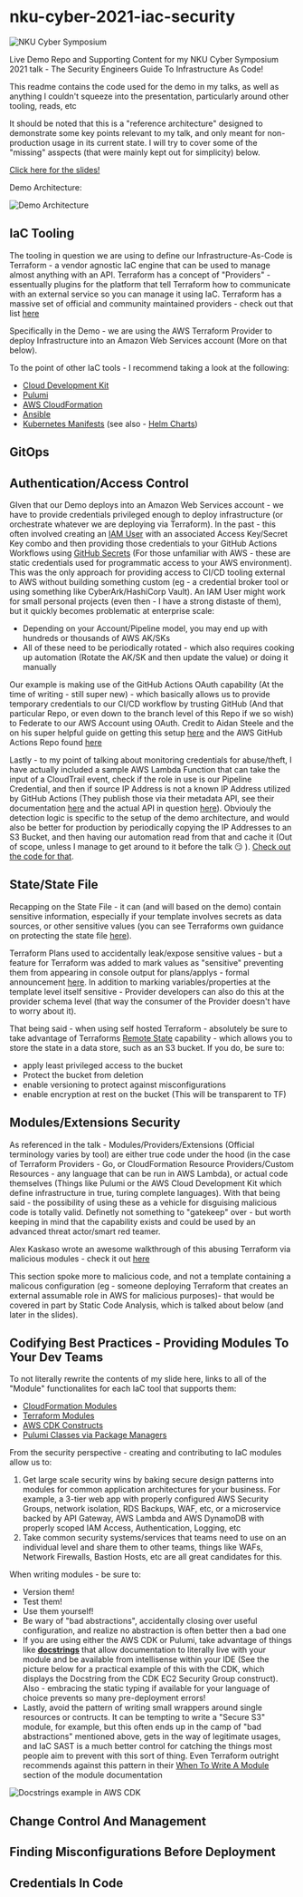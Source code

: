 # nku-cyber-2021-iac-security
![NKU Cyber Symposium](docs/nkucyber.jpg)

Live Demo Repo and Supporting Content for my NKU Cyber Symposium 2021 talk - The Security Engineers Guide To Infrastructure As Code!

This readme contains the code used for the demo in my talks, as well as anything I couldn't squeeze into the presentation, particularly around other tooling, reads, etc 

It should be noted that this is a "reference architecture" designed to demonstrate some key points relevant to my talk, and only meant for non-production usage in its current state. I will try to cover some of the "missing" asspects (that were mainly kept out for simplicity) below.

[Click here for the slides!](ppt/ppt-iac-security.pptx)

Demo Architecture:

![Demo Architecture](docs/labarch_diagram.jpg)

## IaC Tooling

The tooling in question we are using to define our Infrastructure-As-Code is Terraform - a vendor agnostic IaC engine that can be used to manage almost anything with an API. Terraform has a concept of "Providers" - essentually plugins for the platform that tell Terraform how to communicate with an external service so you can manage it using IaC. Terraform has a massive set of official and community maintained providers - check out that list [here](https://registry.terraform.io/browse/providers)

Specifically in the Demo - we are using the AWS Terraform Provider to deploy Infrastructure into an Amazon Web Services account (More on that below).

To the point of other IaC tools - I recommend taking a look at the following:

- [Cloud Development Kit](https://aws.amazon.com/cdk/) 
- [Pulumi](https://www.pulumi.com)
- [AWS CloudFormation](https://aws.amazon.com/cloudformation/)
- [Ansible](https://github.com/ansible/ansible)
- [Kubernetes Manifests](https://kubernetes.io/docs/concepts/cluster-administration/manage-deployment/) (see also - [Helm Charts](https://artifacthub.io))

## GitOps

## Authentication/Access Control

GIven that our Demo deploys into an Amazon Web Services account - we have to provide credentials privileged enough to deploy infrastructure (or orchestrate whatever we are deploying via Terraform). In the past - this often involved creating an [IAM User](https://docs.aws.amazon.com/IAM/latest/UserGuide/id_users.html) with an associated Access Key/Secret Key combo and then providing those credentials to your GitHub Actions Workflows using [GitHub Secrets](https://docs.github.com/en/actions/security-guides/encrypted-secrets) (For those unfamiliar with AWS - these are static credentials used for programmatic access to your AWS environment). This was the only approach for providing access to CI/CD tooling external to AWS without building something custom (eg - a credential broker tool or using something like CyberArk/HashiCorp Vault). An IAM User might work for small personal projects (even then - I have a strong distaste of them), but it quickly becomes problematic at enterprise scale:
- Depending on your Account/Pipeline model, you may end up with hundreds or thousands of AWS AK/SKs
- All of these need to be periodically rotated - which also requires cooking up automation (Rotate the AK/SK and then update the value) or doing it manually

Our example is making use of the GitHub Actions OAuth capability (At the time of writing - still super new) - which basically allows us to provide temporary credentials to our CI/CD workflow by trusting GitHub (And that particular Repo, or even down to the branch level of this Repo if we so wish) to Federate to our AWS Account using OAuth. Credit to Aidan Steele and the on his super helpful guide on getting this setup [here](https://awsteele.com/blog/2021/09/15/aws-federation-comes-to-github-actions.html) and the AWS GitHub Actions Repo found [here](https://github.com/aws-actions/configure-aws-credentials)

Lastly - to my point of talking about monitoring credentials for abuse/theft, I have actually included a sample AWS Lambda Function that can take the input of a CloudTrail event, check if the role in use is our Pipeline Credential, and then if source IP Address is not a known IP Address utilized by GitHub Actions (They publish those via their metadata API, see their documentation [here](https://docs.github.com/en/actions/using-github-hosted-runners/about-github-hosted-runners) and the actual API in question [here](https://docs.github.com/en/rest/reference/meta)). Obviouly the detection logic is specific to the setup of the demo architecture, and would also be better for production by periodically copying the IP Addresses to an S3 Bucket, and then having our automation read from that and cache it (Out of scope, unless I manage to get around to it before the talk :smirk: ). [Check out the code for that](examples/github_cred_theft/handler.py). 

## State/State File

Recapping on the State File - it can (and will based on the demo) contain sensitive information, especially if your template involves secrets as data sources, or other sensitive values (you can see Terraforms own guidance on protecting the state file [here](https://www.terraform.io/docs/language/state/sensitive-data.html)).

Terraform Plans used to accidentally leak/expose sensitive values - but a feature for Terraform was added to mark values as "sensitive" preventing them from appearing in console output for plans/applys - formal announcement [here](https://www.hashicorp.com/blog/terraform-0-14-adds-the-ability-to-redact-sensitive-values-in-console-output). In addition to marking variables/properties at the template level itself sensitive - Provider developers can also do this at the provider schema level (that way the consumer of the Provider doesn't have to worry about it).

That being said - when using self hosted Terraform - absolutely be sure to take advantage of Terraforms [Remote State](https://www.terraform.io/docs/language/state/remote.html) capability - which allows you to store the state in a data store, such as an S3 bucket. If you do, be sure to:
 - apply least privileged access to the bucket
 - Protect the bucket from deletion
 - enable versioning to protect against misconfigurations
 - enable encryption at rest on the bucket (This will be transparent to TF)

## Modules/Extensions Security

As referenced in the talk - Modules/Providers/Extensions (Official terminology varies by tool) are either true code under the hood (in the case of Terraform Providers - Go, or CloudFormation Resource Providers/Custom Resources - any language that can be run in AWS Lambda), or actual code themselves (Things like Pulumi or the AWS Cloud Development Kit which define infrastructure in true, turing complete languages). With that being said - the possibility of using these as a vehicle for disguising malicious code is totally valid. Definetly not something to "gatekeep" over - but worth keeping in mind that the capability exists and could be used by an advanced threat actor/smart red teamer.

Alex Kaskaso wrote an awesome walkthrough of this abusing Terraform via malicious modules - check it out [here](https://alex.kaskaso.li/post/terraform-plan-rce)

This section spoke more to malicious code, and not a template containing a malicous configuration (eg - someone deploying Terraform that creates an external assumable role in AWS for malicious purposes)- that would be covered in part by Static Code Analysis, which is talked about below (and later in the slides).

## Codifying Best Practices - Providing Modules To Your Dev Teams

To not literally rewrite the contents of my slide here, links to all of the "Module" functionalites for each IaC tool that supports them:
 - [CloudFormation Modules](https://docs.aws.amazon.com/AWSCloudFormation/latest/UserGuide/modules.html)
 - [Terraform Modules](https://www.terraform.io/docs/language/modules/develop/index.html)
 - [AWS CDK Constructs](https://docs.aws.amazon.com/cdk/latest/guide/constructs.html)
 - [Pulumi Classes via Package Managers](https://www.pulumi.com/blog/creating-and-reusing-cloud-components-using-package-managers/)

 From the security perspective - creating and contributing to IaC modules allow us to:
  1. Get large scale security wins by baking secure design patterns into modules for common application architectures for your business. For example, a 3-tier web app with properly configured AWS Security Groups, network isolation, RDS Backups, WAF, etc, or a microservice backed by API Gateway, AWS Lambda and AWS DynamoDB with properly scoped IAM Access, Authentication, Logging, etc
  2. Take common security systems/services that teams need to use on an individual level and share them to other teams, things like WAFs, Network Firewalls, Bastion Hosts, etc are all great candidates for this.

  When writing modules - be sure to:
  - Version them!
  - Test them!
  - Use them yourself!
  - Be wary of "bad abstractions", accidentally closing over useful configuration, and realize no abstraction is often better then a bad one
  - If you are using either the AWS CDK or Pulumi, take advantage of things like **[docstrings](https://www.programiz.com/python-programming/docstrings)** that allow documentation to literally live with your module and be available from intellisense within your IDE (See the picture below for a practical example of this with the CDK, which displays the Docstring from the CDK EC2 Security Group construct). Also - embracing the static typing if available for your language of choice prevents so many pre-deployment errors!
  - Lastly, avoid the pattern of writing small wrappers around single resources or contructs. It can be tempting to write a "Secure S3" module, for example, but this often ends up in the camp of "bad abstractions" mentioned above, gets in the way of legitimate usages, and IaC SAST is a much better control for catching the things most people aim to prevent with this sort of thing. Even Terraform outright recommends against this pattern in their [When To Write A Module](https://www.terraform.io/docs/language/modules/develop/index.html#when-to-write-a-module) section of the module documentation

![Docstrings example in AWS CDK](docs/cdk-docstrings.png)

## Change Control And Management

## Finding Misconfigurations Before Deployment

## Credentials In Code